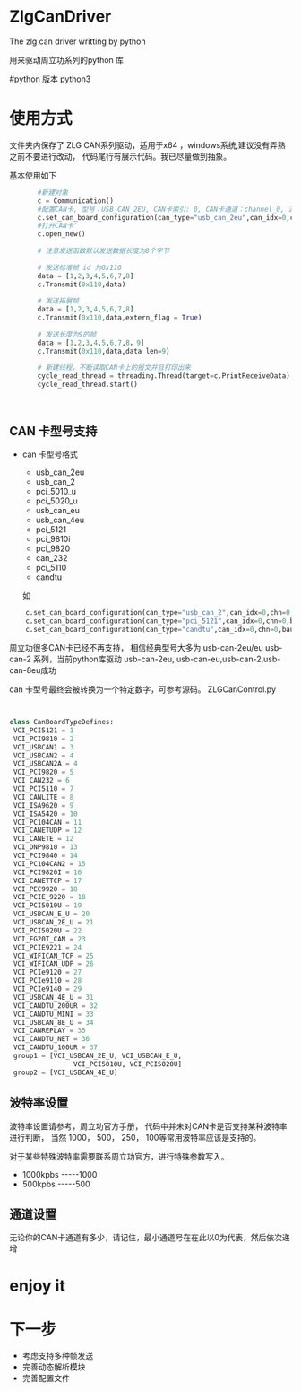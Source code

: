 # ZlgCanDriver
The zlg can driver writting by python

用来驱动周立功系列的python 库

#python 版本 
python3

# 使用方式
文件夹内保存了 ZLG CAN系列驱动，适用于x64 ，windows系统,建议没有弄熟之前不要进行改动，
代码尾行有展示代码。我已尽量做到抽象。

基本使用如下
 ```python 
        #新建对象
        c = Communication() 
        #配置CAN卡, 型号：USB_CAN_2EU, CAN卡索引: 0, CAN卡通道：channel_0, 波特率: 500kbps
        c.set_can_board_configuration(can_type="usb_can_2eu",can_idx=0,chn=0,baud_rate=500)
        #打开CAN卡'
        c.open_new()
        
        # 注意发送函数默认发送数据长度为8个字节
        
        # 发送标准帧 id 为0x110
        data = [1,2,3,4,5,6,7,8]    
        c.Transmit(0x110,data)
        
        # 发送拓展帧
        data = [1,2,3,4,5,6,7,8]    
        c.Transmit(0x110,data,extern_flag = True)
        
        # 发送长度为9的帧 
        data = [1,2,3,4,5,6,7,8，9]    
        c.Transmit(0x110,data,data_len=9)
        
        # 新建线程，不断读取CAN卡上的报文并且打印出来
        cycle_read_thread = threading.Thread(target=c.PrintReceiveData)
        cycle_read_thread.start()
        
        
 ```      
 ## CAN 卡型号支持
 - can 卡型号格式
   + usb_can_2eu
   + usb_can_2
   + pci_5010_u
   + pci_5020_u
   + usb_can_eu
   + usb_can_4eu
   + pci_5121
   + pci_9810i
   + pci_9820
   + can_232
   + pci_5110
   + candtu
   
   如
```python
    c.set_can_board_configuration(can_type="usb_can_2",can_idx=0,chn=0,baud_rate=500)
    c.set_can_board_configuration(can_type="pci_5121",can_idx=0,chn=0,baud_rate=500)
    c.set_can_board_configuration(can_type="candtu",can_idx=0,chn=0,baud_rate=500)
```
   周立功很多CAN卡已经不再支持， 相信经典型号大多为 usb-can-2eu/eu usb-can-2 系列，当前python库驱动
   usb-can-2eu, usb-can-eu,usb-can-2,usb-can-8eu成功
   
   can 卡型号最终会被转换为一个特定数字，可参考源码。
     ZLGCanControl.py
   ```python
 
   
   class CanBoardTypeDefines:
    VCI_PCI5121 = 1
    VCI_PCI9810 = 2
    VCI_USBCAN1 = 3
    VCI_USBCAN2 = 4
    VCI_USBCAN2A = 4
    VCI_PCI9820 = 5
    VCI_CAN232 = 6
    VCI_PCI5110 = 7
    VCI_CANLITE = 8
    VCI_ISA9620 = 9
    VCI_ISA5420 = 10
    VCI_PC104CAN = 11
    VCI_CANETUDP = 12
    VCI_CANETE = 12
    VCI_DNP9810 = 13
    VCI_PCI9840 = 14
    VCI_PC104CAN2 = 15
    VCI_PCI9820I = 16
    VCI_CANETTCP = 17
    VCI_PEC9920 = 18
    VCI_PCIE_9220 = 18
    VCI_PCI5010U = 19
    VCI_USBCAN_E_U = 20
    VCI_USBCAN_2E_U = 21
    VCI_PCI5020U = 22
    VCI_EG20T_CAN = 23
    VCI_PCIE9221 = 24
    VCI_WIFICAN_TCP = 25
    VCI_WIFICAN_UDP = 26
    VCI_PCIe9120 = 27
    VCI_PCIe9110 = 28
    VCI_PCIe9140 = 29
    VCI_USBCAN_4E_U = 31
    VCI_CANDTU_200UR = 32
    VCI_CANDTU_MINI = 33
    VCI_USBCAN_8E_U = 34
    VCI_CANREPLAY = 35
    VCI_CANDTU_NET = 36
    VCI_CANDTU_100UR = 37
    group1 = [VCI_USBCAN_2E_U, VCI_USBCAN_E_U,
                   VCI_PCI5010U, VCI_PCI5020U]
    group2 = [VCI_USBCAN_4E_U]
   ```
   
   ## 波特率设置
   波特率设置请参考，周立功官方手册， 代码中并未对CAN卡是否支持某种波特率进行判断，
   当然 1000， 500， 250， 100等常用波特率应该是支持的。
   
   对于某些特殊波特率需要联系周立功官方，进行特殊参数写入。
   
   - 1000kpbs -----1000
   - 500kpbs -----500
  ## 通道设置
  无论你的CAN卡通道有多少，请记住，最小通道号在在此以0为代表，然后依次递增 
   
# enjoy it

# 下一步
- 考虑支持多种帧发送
- 完善动态解析模块
- 完善配置文件




